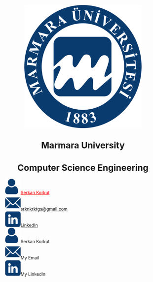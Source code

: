 <div align="center" >
    <a href="https://www.marmara.edu.tr" target="blank"><img align="center" alt="Discord" src="/icons/Marun_logo1.png" height="400"/></a>
    
  <br>
    
# **Marmara University**
# **Computer Science Engineering**   
</div>


<div>
        <div><img src="/icons/user.png" width="50"><a href="https://github.com/serkankorkut17/" style= "color:red">Serkan Korkut</a></div>
        <div><img src="/icons/email.png" width="50"><a href="srknkrktgs@gmail.com">srknkrktgs@gmail.com</a></div>
        <div><img src="/icons/linkedin.png" width="50"><a href="https://www.linkedin.com/in/serkankorkut17/">LinkedIn</a></div>
</div>

<div>
        <div><a href="https://github.com/serkankorkut17/" style= "color:red"><img src="/icons/user.png" width="50"></a><span>Serkan Korkut</span></div>
        <div><a href="mailto:srknkrktgs@gmail.com"><img src="/icons/email.png" width="50"></a><span>My Email</span></div>
        <div><a href="https://www.linkedin.com/in/serkankorkut17/"><img src="/icons/linkedin.png" width="50"></a><span>My LinkedIn</span></div>
</div>
